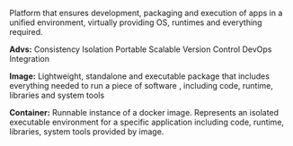 
Platform that ensures development, packaging and execution of apps in a unified environment, virtually providing OS, runtimes and everything required.

**Advs:**
Consistency
Isolation
Portable
Scalable
Version Control
DevOps Integration

**Image:** Lightweight, standalone and executable package that includes everything needed to run a piece of software , including code, runtime, libraries and system tools

**Container:** Runnable instance of a docker image. Represents an isolated executable environment for a specific application including code, runtime, libraries, system tools provided by image.